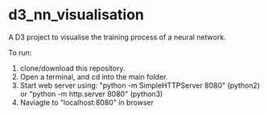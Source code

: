 # d3_nn_visualisation

A D3 project to visualise the training process of a neural network.

To run:
1. clone/download this repository.
2. Open a terminal, and cd into the main folder.
3. Start web server using: "python -m SimpleHTTPServer 8080" (python2) or "python -m http.server 8080" (python3)
4. Naviagte to "localhost:8080" in browser

